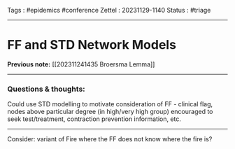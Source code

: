 Tags : #epidemics #conference 
Zettel :  20231129-1140
Status : #triage 

-----

# FF and STD Network Models

**Previous note:** [[202311241435 Broersma Lemma]]

-----

### Questions & thoughts:

Could use STD modelling to motivate consideration of FF - clinical flag, nodes above particular degree (in high/very high group) encouraged to seek test/treatment, contraction prevention information, etc.

-----
Consider: variant of Fire where the FF does not know where the fire is?